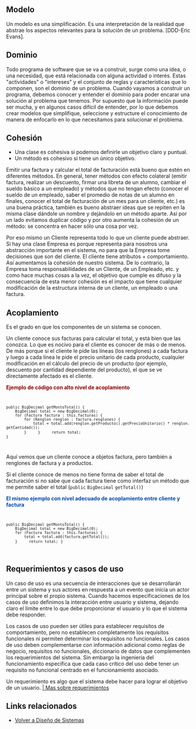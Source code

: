 Modelo
------

Un modelo es una simplificación. Es una interpretación de la realidad que abstrae los aspectos relevantes para la solución de un problema. \[DDD-Eric Evans\].

Dominio
-------

Todo programa de software que se va a construir, surge como una idea, o una necesidad, que está relacionada con alguna actividad o interés. Estas "actividades" o "intereses" y el conjunto de reglas y características que lo componen, son el dominio de un problema. Cuando vayamos a construir un programa, debemos conocer y entender el dominio para poder encarar una solución al problema que tenemos. Por supuesto que la información puede ser mucha, y en algunos casos difícil de entender, por lo que debemos crear modelos que simplifique, seleccione y estructure el conocimiento de manera de enfocarlo en lo que necesitamos para solucionar el problema.

Cohesión
--------

-   Una clase es cohesiva si podemos definirle un objetivo claro y puntual.
-   Un método es cohesivo si tiene un único objetivo.

Emitir una factura y calcular el total de facturación está bueno que estén en diferentes métodos. En general, tener métodos con efecto colateral (emitir factura, realizar un descuento, firmar una libreta de un alumno, cambiar el sueldo básico a un empleado) y métodos que no tengan efecto (conocer el sueldo de un empleado, saber el promedio de notas de un alumno en finales, conocer el total de facturación de un mes para un cliente, etc.) es una buena práctica, también es bueno abstraer ideas que se repiten en la misma clase dándole un nombre y dejándolo en un método aparte. Así por un lado evitamos duplicar código y por otro aumenta la cohesión de un método: se concentra en hacer sólo una cosa por vez.

Por eso mismo un Cliente representa todo lo que un cliente puede abstraer. Si hay una clase Empresa es porque representa para nosotros una abstracción importante en el sistema, no para que la Empresa tome decisiones que son del cliente. El cliente tiene atributos + comportamiento. Así aumentamos la cohesión de nuestro sistema. De lo contrario, la Empresa toma responsabilidades de un Cliente, de un Empleado, etc. y como hace muchas cosas a la vez, el objetivo que cumple es difuso y la consecuencia de esta menor cohesión es el impacto que tiene cualquier modificación de la estructura interna de un cliente, un empleado o una factura.

Acoplamiento
------------

Es el grado en que los componentes de un sistema se conocen.

Un cliente conoce sus facturas para calcular el total, y está bien que las conozca. Lo que es nocivo para el cliente es conocer de más o de menos. De más porque si el cliente le pide las líneas (los renglones) a cada factura y luego a cada línea le pide el precio unitario de cada producto, cualquier modificación en el cálculo del precio de un producto (por ejemplo, descuento por cantidad dependiente del producto), el que se ve directamente afectado es el cliente.

<font color="#8B0000">**Ejemplo de código con alto nivel de acoplamiento**</font> <code>

`public BigDecimal getMontoTotal() {`
`    BigDecimal total = new BigDecimal(0);`
`    for (Factura factura : this.facturas) {`
`        for (Renglon renglon : factura.renglones) { `
`            total = total.add(renglon.getProducto().getPrecioUnitario() * renglon.getCantidad());`
`        }`
`    }`
`    return total;`
`}`

</code> Aquí vemos que un cliente conoce a objetos factura, pero también a renglones de factura y a productos.

Si el cliente conoce de menos no tiene forma de saber el total de facturación si no sabe que cada factura tiene como interfaz un método que me permite saber el total (`public` `BigDecimal` `getTotal()`)

<font color="#0047AB">**El mismo ejemplo con nivel adecuado de acoplamiento entre cliente y factura**</font> <code>

`public BigDecimal getMontoTotal() {`
`    BigDecimal total = new BigDecimal(0);`
`    for (Factura factura : this.facturas) {`
`        total = total.add(factura.getTotal());`
`    }`
`    return total;`
`}`

</code>

Requerimientos y casos de uso
-----------------------------

Un caso de uso es una secuencia de interacciones que se desarrollarán entre un sistema y sus actores en respuesta a un evento que inicia un actor principal sobre el propio sistema. Cuando hacemos especificaciones de los casos de uso definimos la interacción entre usuario y sistema, dejando claro el límite entre lo que debe proporcionar el usuario y lo que el sistema debe responder.

Los casos de uso pueden ser útiles para establecer requisitos de comportamiento, pero no establecen completamente los requisitos funcionales ni permiten determinar los requisitos no funcionales. Los casos de uso deben complementarse con información adicional como reglas de negocio, requisitos no funcionales, diccionario de datos que complementen los requerimientos del sistema. Sin embargo la ingeniería del funcionamiento especifica que cada caso crítico del uso debe tener un requisito no funcional centrado en el funcionamiento asociado.

Un requerimiento es algo que el sistema debe hacer para lograr el objetivo de un usuario. [| Mas sobre requerimientos](http://uqbar-wiki.org/index.php?title=Conceptos_de_Ingenier%C3%ADa_de_software_y_de_sistemas#Requerimientos)

Links relacionados
------------------

-   [Volver a Diseño de Sistemas](design-temario.md)

